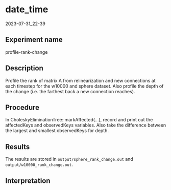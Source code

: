 date\_time
==========
2023-07-31\_22-39

Experiment name
---------------
profile-rank-change

Description
-----------
Profile the rank of matrix A from relinearization and new connections at each timestep for the w10000 and sphere dataset. Also profile the depth of the change (i.e. the farthest back a new connection reaches).

Procedure
---------
In CholeskyEliminationTree::markAffected(...), record and print out the affectedKeys and observedKeys variables. Also take the difference between the largest and smallest observedKeys for depth.

Results
-------
The results are stored in `output/sphere_rank_change.out` and `output/w10000_rank_change.out`.

Interpretation
--------------

